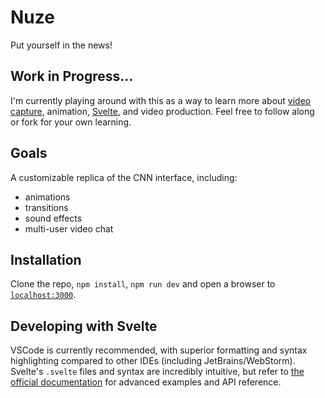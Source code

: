 # Nuze
Put yourself in the news!

## Work in Progress...
I'm currently playing around with this as a way to learn more about [video capture](https://developer.mozilla.org/en-US/docs/Web/API/MediaDevices/getUserMedia), animation, [Svelte](https://svelte.dev), and video production. Feel free to follow along or fork for your own learning.

## Goals
A customizable replica of the CNN interface, including:
- animations
- transitions
- sound effects
- multi-user video chat

## Installation
Clone the repo, `npm install`, `npm run dev` and open a browser to [`localhost:3000`](localhost:3000).

## Developing with Svelte
VSCode is currently recommended, with superior formatting and syntax highlighting compared to other IDEs (including JetBrains/WebStorm). Svelte's `.svelte` files and syntax are incredibly intuitive, but refer to [the official documentation](https://svelte.dev) for advanced examples and API reference.


